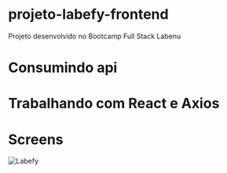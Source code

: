 # projeto-labefy-frontend
Projeto desenvolvido no Bootcamp Full Stack Labenu
# Consumindo api
# Trabalhando com React e Axios

# Screens

![Labefy](https://user-images.githubusercontent.com/63150484/118400478-2891ce00-b638-11eb-8e99-be1d4585c932.PNG)





